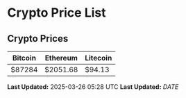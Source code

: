 # Crypto Price List

## Crypto Prices
| Bitcoin | Ethereum | Litecoin |
| ------- | -------- | -------- |
| $87284 | $2051.68 | $94.13 |
**Last Updated:** 2025-03-26 05:28 UTC
**Last Updated:** $DATE$
